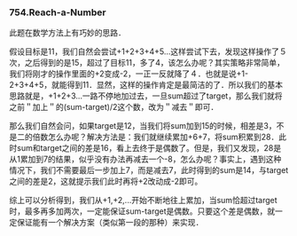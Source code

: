 ### 754.Reach-a-Number

此题在数学方法上有巧妙的思路．

假设目标是11，我们自然会尝试+1+2+3+4+5...这样尝试下去，发现这样操作了５次，之后得到的是15，超过了目标11，多了4，该怎么办呢？其实策略非常简单，我们将刚才的操作里面的+2变成-2，一正一反就降了４．也就是说+1-2+3+4+5，就能得到11．显然，这样的操作肯定是最简洁的了．所以我们的基本思路就是，+1+2+3...一路不停地加过去，一旦sum超过了target，那么我们就将之前＂加上＂的(sum-target)/2这个数，改为＂减去＂即可．

那么我们自然会问，如果target是12，当我们将sum加到15的时候，相差是3，不是二的倍数怎么办呢？解决方法是：我们就继续累加+6+7，将sum积累到28．此时sum和target之间的差是16，看上去终于是偶数了。但是，我们又发现，28是从1累加到7的结果，似乎没有办法再减去一个-8，怎么办呢？事实上，遇到这种情况下，我们不需要最后一步加上7，而是减去7，此时得到的sum是14，与target之间的差是2，这就提示我们此时再将+2改动成-2即可。

综上可以分析得到，我们从+1,+2,...开始不断地往上累加，当sum恰超过target时，最多再多加两次，一定能保证sum-target是偶数。只要这个差是偶数，就一定保证能有一个解决方案（类似第一段的那种）来实现．

